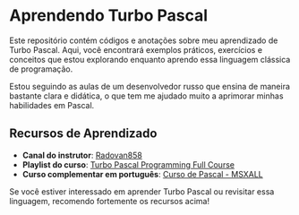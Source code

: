 # Aprendendo Turbo Pascal

Este repositório contém códigos e anotações sobre meu aprendizado de Turbo Pascal. Aqui, você encontrará exemplos práticos, exercícios e conceitos que estou explorando enquanto aprendo essa linguagem clássica de programação.

Estou seguindo as aulas de um desenvolvedor russo que ensina de maneira bastante clara e didática, o que tem me ajudado muito a aprimorar minhas habilidades em Pascal.

## Recursos de Aprendizado

- **Canal do instrutor**: [Radovan858](https://www.youtube.com/@radovan858)
- **Playlist do curso**: [Turbo Pascal Programming Full Course](https://www.youtube.com/watch?v=w9x3uLmOd94&list=PLA8k58F_ubbzuil6yVCsYmJITNZ5GKbP8)
- **Curso complementar em português**: [Curso de Pascal - MSXALL](https://marmsx.msxall.com/cursos/pascal/pascal.html)

Se você estiver interessado em aprender Turbo Pascal ou revisitar essa linguagem, recomendo fortemente os recursos acima!
